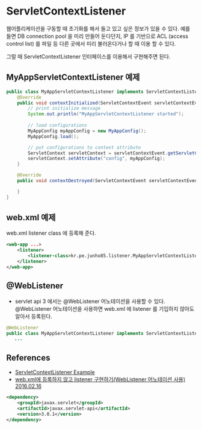 # ServletContextListener

웹어플리케이션을 구동할 때 초기화를 해서 들고 있고 싶은 정보가 있을 수 있다. 예를 들면 DB connection pool 을 미리 만들어 둔다던지, IP 를 기반으로 ACL (access control list) 를 파일 등 다른 곳에서 미리 불러온다거나 할 때 이용 할 수 있다.

그럴 때 ServletContextListener 인터페이스를 이용해서 구현해주면 된다.

## MyAppServletContextListener 예제
```java
public class MyAppServletContextListener implements ServletContextListener {
    @Override
    public void contextInitialized(ServletContextEvent servletContextEvent) {
        // print initialize message
        System.out.println("MyAppServletContextListener started");
        
        // load configurations
        MyAppConfig myAppConfig = new MyAppConfig();
        MyAppConfig.load();

        // put configurations to context attribute
        ServletContext servletContext = servletContextEvent.getServletContext();
        servletContext.setAttribute("config", myAppConfig);
    }

    @Override
    public void contextDestroyed(ServletContextEvent servletContextEvent) {

    }
}
```

## web.xml 예제
web.xml listener class 에 등록해 준다.
```xml
<web-app ...>
    <listener>
        <listener-class>kr.pe.junho85.listener.MyAppServletContextListener</listener-class>
    </listener>
</web-app>
```

## @WebListener
* servlet api 3 에서는 @WebListener 어노테이션을 사용할 수 있다. @WebListener 어노테이션을 사용하면 web.xml 에 listener 를 기입하지 않아도 알아서 등록된다.
```java
@WebListener
public class MyAppServletContextListener implements ServletContextListener {
   ...
```

## References
* [ServletContextListener Example](https://www.mkyong.com/servlet/what-is-listener-servletcontextlistener-example/)
* [web.xml에 등록하지 않고 listener 구현하기(WebListener 어노테이션 사용) 2016.02.16](https://nine01223.tistory.com/309)
```xml
<dependency>
    <groupId>javax.servlet</groupId>
    <artifactId>javax.servlet-api</artifactId>
    <version>3.0.1</version>
</dependency>
```